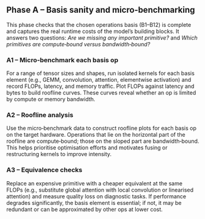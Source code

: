 ## Phase A – Basis sanity and micro‑benchmarking

This phase checks that the chosen operations basis (B1–B12) is complete and captures the real runtime costs of the model’s building blocks. It answers two questions: *Are we missing any important primitive?* and *Which primitives are compute‑bound versus bandwidth‑bound?*

### A1 – Micro‑benchmark each basis op
For a range of tensor sizes and shapes, run isolated kernels for each basis element (e.g., GEMM, convolution, attention, elementwise activation) and record FLOPs, latency, and memory traffic. Plot FLOPs against latency and bytes to build roofline curves. These curves reveal whether an op is limited by compute or memory bandwidth.

### A2 – Roofline analysis
Use the micro‑benchmark data to construct roofline plots for each basis op on the target hardware. Operations that lie on the horizontal part of the roofline are compute‑bound; those on the sloped part are bandwidth‑bound. This helps prioritise optimisation efforts and motivates fusing or restructuring kernels to improve intensity.

### A3 – Equivalence checks
Replace an expensive primitive with a cheaper equivalent at the same FLOPs (e.g., substitute global attention with local convolution or linearised attention) and measure quality loss on diagnostic tasks. If performance degrades significantly, the basis element is essential; if not, it may be redundant or can be approximated by other ops at lower cost.
